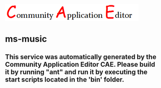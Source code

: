 ![CAE](https://github.com/patricia-cae/application-116/blob/master/microservice-117/img/logo.png)  

ms-music
===================


This service was automatically generated by the Community Application Editor CAE. Please build it by running "ant" and run it by executing the start scripts located in the 'bin' folder.
---------------
